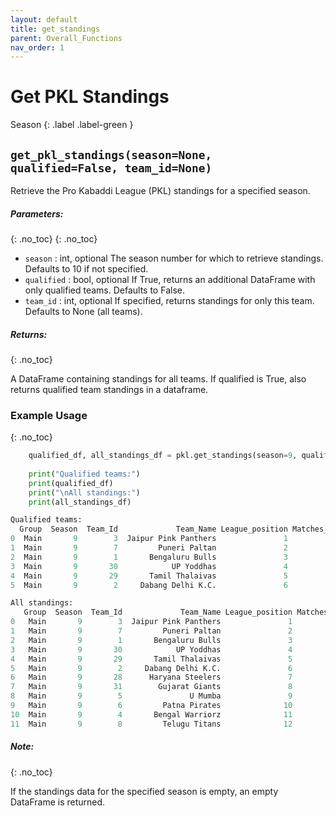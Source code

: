 ```yaml
---
layout: default
title: get_standings
parent: Overall_Functions
nav_order: 1
---
```


# Get PKL Standings 

Season
{: .label .label-green }

## `get_pkl_standings(season=None, qualified=False, team_id=None)`

Retrieve the Pro Kabaddi League (PKL) standings for a specified season.
 
##### Parameters:
{: .no_toc}
{: .no_toc}
- `season` : int, optional
    The season number for which to retrieve standings. Defaults to 10 if not specified.
- `qualified` : bool, optional
    If True, returns an additional DataFrame with only qualified teams. Defaults to False.
- `team_id` : int, optional
    If specified, returns standings for only this team. Defaults to None (all teams).

##### Returns:
{: .no_toc}

A DataFrame containing standings for all teams. If qualified is True, also returns qualified team standings in a dataframe.




### Example Usage
{: .no_toc}
```python
    qualified_df, all_standings_df = pkl.get_standings(season=9, qualified=True)
    
    print("Qualified teams:")
    print(qualified_df)
    print("\nAll standings:")
    print(all_standings_df)
```


```python
Qualified teams:
  Group  Season  Team_Id             Team_Name League_position Matches_played Wins Lost Tied Draws No Result League_points Score_diff  Qualified
0  Main       9        3  Jaipur Pink Panthers               1             22   15    6    1     0         0            82        174       True
1  Main       9        7         Puneri Paltan               2             22   14    6    2     0         0            80         66       True
2  Main       9        1       Bengaluru Bulls               3             22   13    8    1     0         0            74         39       True
3  Main       9       30            UP Yoddhas               4             22   12    8    2     0         0            71         42       True
4  Main       9       29       Tamil Thalaivas               5             22   10    8    4     0         0            66          5       True
5  Main       9        2     Dabang Delhi K.C.               6             22   10   10    2     0         0            63         17       True

All standings:
   Group  Season  Team_Id             Team_Name League_position Matches_played Wins Lost Tied Draws No Result League_points Score_diff  Qualified
0   Main       9        3  Jaipur Pink Panthers               1             22   15    6    1     0         0            82        174       True
1   Main       9        7         Puneri Paltan               2             22   14    6    2     0         0            80         66       True
2   Main       9        1       Bengaluru Bulls               3             22   13    8    1     0         0            74         39       True
3   Main       9       30            UP Yoddhas               4             22   12    8    2     0         0            71         42       True
4   Main       9       29       Tamil Thalaivas               5             22   10    8    4     0         0            66          5       True
5   Main       9        2     Dabang Delhi K.C.               6             22   10   10    2     0         0            63         17       True
6   Main       9       28      Haryana Steelers               7             22   10   10    2     0         0            61         16      False
7   Main       9       31        Gujarat Giants               8             22    9   11    2     0         0            59        -16      False
8   Main       9        5               U Mumba               9             22   10   12    0     0         0            56        -28      False
9   Main       9        6         Patna Pirates              10             22    8   11    3     0         0            54        -58      False
10  Main       9        4       Bengal Warriorz              11             22    8   11    3     0         0            53        -12      False
11  Main       9        8         Telugu Titans              12             22    2   20    0     0         0            15       -245      False
```

##### Note:
{: .no_toc}

If the standings data for the specified season is empty, an empty DataFrame is returned.
